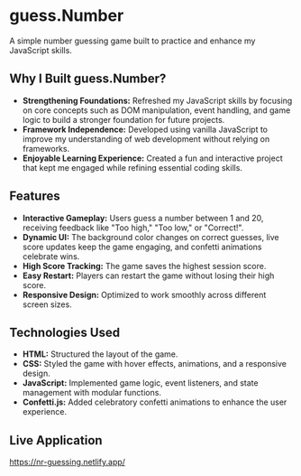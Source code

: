 # guess.Number

A simple number guessing game built to practice and enhance my JavaScript skills.

## Why I Built guess.Number?

- **Strengthening Foundations:** Refreshed my JavaScript skills by focusing on core concepts such as DOM manipulation, event handling, and game logic to build a stronger foundation for future projects.
- **Framework Independence:** Developed using vanilla JavaScript to improve my understanding of web development without relying on frameworks.
- **Enjoyable Learning Experience:** Created a fun and interactive project that kept me engaged while refining essential coding skills.

## Features

- **Interactive Gameplay:** Users guess a number between 1 and 20, receiving feedback like "Too high," "Too low," or "Correct!".
- **Dynamic UI:** The background color changes on correct guesses, live score updates keep the game engaging, and confetti animations celebrate wins.
- **High Score Tracking:** The game saves the highest session score.
- **Easy Restart:** Players can restart the game without losing their high score.
- **Responsive Design:** Optimized to work smoothly across different screen sizes.

## Technologies Used

- **HTML:** Structured the layout of the game.
- **CSS:** Styled the game with hover effects, animations, and a responsive design.
- **JavaScript:** Implemented game logic, event listeners, and state management with modular functions.
- **Confetti.js:** Added celebratory confetti animations to enhance the user experience.

## Live Application

https://nr-guessing.netlify.app/


